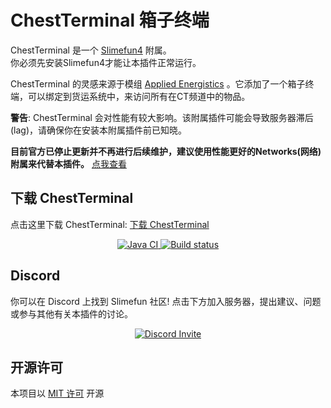 # ChestTerminal 箱子终端

ChestTerminal 是一个 [Slimefun4](https://github.com/TheBusyBiscuit/Slimefun4/) 附属。<br>
你必须先安装Slimefun4才能让本插件正常运行。

ChestTerminal 的灵感来源于模组 [Applied Energistics](https://www.curseforge.com/minecraft/mc-mods/applied-energistics-2) 。它添加了一个箱子终端，可以绑定到货运系统中，来访问所有在CT频道中的物品。

**警告**: ChestTerminal 会对性能有较大影响。该附属插件可能会导致服务器滞后(lag)，请确保你在安装本附属插件前已知晓。

**目前官方已停止更新并不再进行后续维护，建议使用性能更好的Networks(网络)附属来代替本插件。** [点我查看](https://github.com/ybw0014/Networks)

## 下载 ChestTerminal

点击这里下载 ChestTerminal: [下载 ChestTerminal](https://builds.guizhanss.net/ybw0014/ChestTerminal-CN/master)

<p align="center">
  <a href="https://github.com/ybw0014/ChestTerminal-CN/actions/workflows/maven.yml">
    <img src="https://github.com/ybw0014/ChestTerminal-CN/actions/workflows/maven.yml/badge.svg" alt="Java CI"/>
  </a>

  <a href="https://builds.guizhanss.net/ybw0014/ChestTerminal-CN/master">
    <img src="https://builds.guizhanss.net/f/ybw0014/ChestTerminal-CN/master/badge.svg" alt="Build status"/>
  </a>
</p>


## Discord
你可以在 Discord 上找到 Slimefun 社区!
点击下方加入服务器，提出建议、问题或参与其他有关本插件的讨论。
<p align="center">
  <a href="https://discord.gg/fsD4Bkh">
    <img src="https://img.shields.io/discord/565557184348422174?color=7289DA&label=Discord&style=for-the-badge" alt="Discord Invite"/>
  </a>
</p>

## 开源许可
本项目以 [MIT 许可](https://github.com/TheBusyBiscuit/HotbarPets/blob/master/LICENSE) 开源
